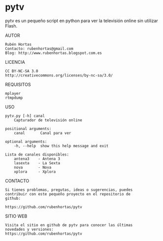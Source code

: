 pytv
===========

   pytv es un pequeño script en python para ver la televisión 
   online sin utilizar Flash.

AUTOR

    Rubén Hortas
    Contacto: rubenhortas@gmail.com
    Blog: http://www.rubenhortas.blogspot.com.es

LICENCIA

    CC BY-NC-SA 3.0
    http://creativecommons.org/licenses/by-nc-sa/3.0/

REQUISITOS

    mplayer
    rtmpdump

USO
   
	pytv.py [-h] canal
		Capturador de televisión online

	positional arguments:
		canal       Canal para ver

	optional arguments:
		-h, --help  show this help message and exit

	Lista de canales disponibles:
		antena3    - Antena 3
		lasexta    - La Sexta
		nova       - Nova
		xplora     - Xplora


CONTACTO

    Si tienes problemas, pregutas, ideas o sugerencias, puedes
    contribuir con este pequeño proyecto en el repositorio de
    github:

    https://github.com/rubenhortas/pytv

SITIO WEB

    Visita el sitio en github de pytv para conocer las últimas
    novedades y versiones:
    https://github.com/rubenhortas/pytv

